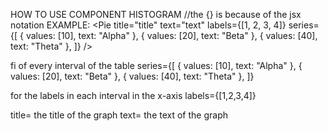 HOW TO USE COMPONENT HISTOGRAM
//the {} is because of the jsx notation
EXAMPLE:
<Pie
title="title"
text="text"
labels={[1, 2, 3, 4]}
series={[
{ values: [10], text: "Alpha" },
{ values: [20], text: "Beta" },
{ values: [40], text: "Theta" },
]}
/>

fi of every interval of the table
series={[
{ values: [10], text: "Alpha" },
{ values: [20], text: "Beta" },
{ values: [40], text: "Theta" },
]}

for the labels in each interval in the x-axis
labels={[1,2,3,4]}

title= the title of the graph
text= the text of the graph
